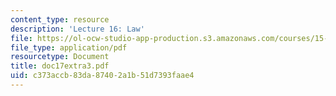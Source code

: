 ```yaml
---
content_type: resource
description: 'Lecture 16: Law'
file: https://ol-ocw-studio-app-production.s3.amazonaws.com/courses/15-615-law-for-the-entrepreneur-and-manager-spring-2003/c373accb83da87402a1b51d7393faae4_doc17extra3.pdf
file_type: application/pdf
resourcetype: Document
title: doc17extra3.pdf
uid: c373accb-83da-8740-2a1b-51d7393faae4
---
```

